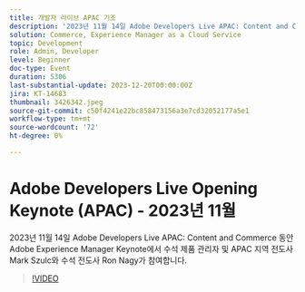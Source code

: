 ```yaml
---
title: 개발자 라이브 APAC 기조
description: '2023년 11월 14일 Adobe Developers Live APAC: Content and Commerce 동안 Adobe Experience Manager Keynote에서 수석 제품 관리자 및 APAC 지역 전도사 Mark Szulc와 수석 전도사 Ron Nagy가 참여합니다.'
solution: Commerce, Experience Manager as a Cloud Service
topic: Development
role: Admin, Developer
level: Beginner
doc-type: Event
duration: 5306
last-substantial-update: 2023-12-20T00:00:00Z
jira: KT-14683
thumbnail: 3426342.jpeg
source-git-commit: c50f4241e22bc858473156a3e7cd32052177a5e1
workflow-type: tm+mt
source-wordcount: '72'
ht-degree: 0%

---
```



# Adobe Developers Live Opening Keynote (APAC) - 2023년 11월

2023년 11월 14일 Adobe Developers Live APAC: Content and Commerce 동안 Adobe Experience Manager Keynote에서 수석 제품 관리자 및 APAC 지역 전도사 Mark Szulc와 수석 전도사 Ron Nagy가 참여합니다.

>[!VIDEO](https://video.tv.adobe.com/v/3426342/?learn=on)
